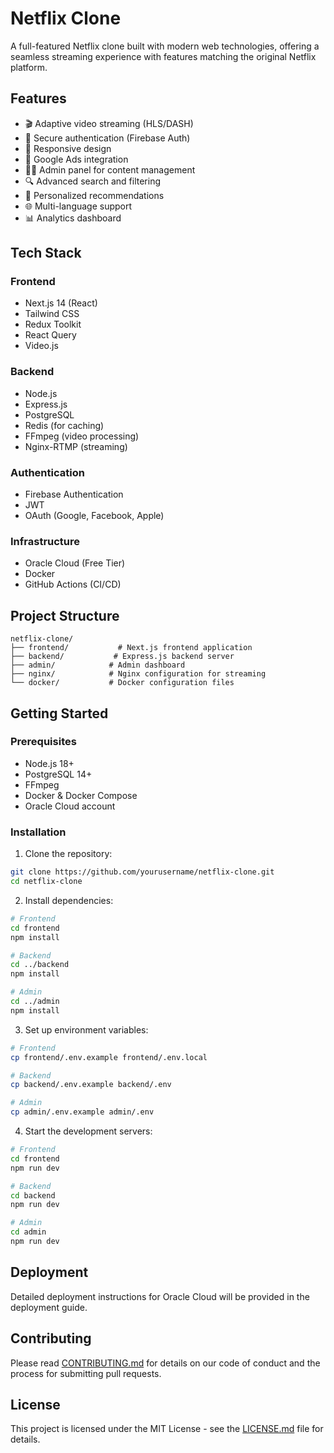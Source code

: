 # Netflix Clone

A full-featured Netflix clone built with modern web technologies, offering a seamless streaming experience with features matching the original Netflix platform.

## Features

- 🎬 Adaptive video streaming (HLS/DASH)
- 🔐 Secure authentication (Firebase Auth)
- 📱 Responsive design
- 🎯 Google Ads integration
- 👨‍💼 Admin panel for content management
- 🔍 Advanced search and filtering
- 🎯 Personalized recommendations
- 🌐 Multi-language support
- 📊 Analytics dashboard

## Tech Stack

### Frontend
- Next.js 14 (React)
- Tailwind CSS
- Redux Toolkit
- React Query
- Video.js

### Backend
- Node.js
- Express.js
- PostgreSQL
- Redis (for caching)
- FFmpeg (video processing)
- Nginx-RTMP (streaming)

### Authentication
- Firebase Authentication
- JWT
- OAuth (Google, Facebook, Apple)

### Infrastructure
- Oracle Cloud (Free Tier)
- Docker
- GitHub Actions (CI/CD)

## Project Structure

```
netflix-clone/
├── frontend/           # Next.js frontend application
├── backend/           # Express.js backend server
├── admin/            # Admin dashboard
├── nginx/            # Nginx configuration for streaming
└── docker/           # Docker configuration files
```

## Getting Started

### Prerequisites

- Node.js 18+
- PostgreSQL 14+
- FFmpeg
- Docker & Docker Compose
- Oracle Cloud account

### Installation

1. Clone the repository:
```bash
git clone https://github.com/yourusername/netflix-clone.git
cd netflix-clone
```

2. Install dependencies:
```bash
# Frontend
cd frontend
npm install

# Backend
cd ../backend
npm install

# Admin
cd ../admin
npm install
```

3. Set up environment variables:
```bash
# Frontend
cp frontend/.env.example frontend/.env.local

# Backend
cp backend/.env.example backend/.env

# Admin
cp admin/.env.example admin/.env
```

4. Start the development servers:
```bash
# Frontend
cd frontend
npm run dev

# Backend
cd backend
npm run dev

# Admin
cd admin
npm run dev
```

## Deployment

Detailed deployment instructions for Oracle Cloud will be provided in the deployment guide.

## Contributing

Please read [CONTRIBUTING.md](CONTRIBUTING.md) for details on our code of conduct and the process for submitting pull requests.

## License

This project is licensed under the MIT License - see the [LICENSE.md](LICENSE.md) file for details. 